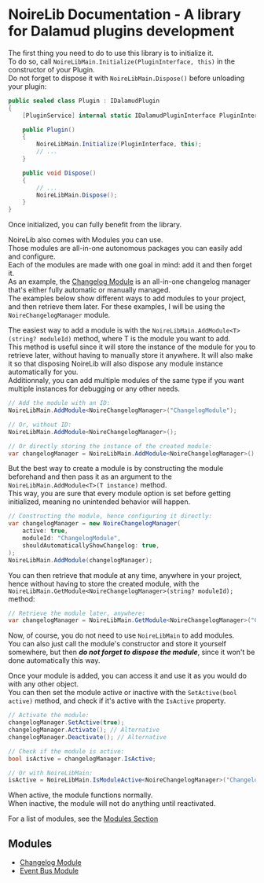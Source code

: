# NoireLib Documentation - A library for Dalamud plugins development

The first thing you need to do to use this library is to initialize it.<br/>
To do so, call `NoireLibMain.Initialize(PluginInterface, this)` in the constructor of your Plugin.<br/>
Do not forget to dispose it with `NoireLibMain.Dispose()` before unloading your plugin:

```csharp
public sealed class Plugin : IDalamudPlugin
{
    [PluginService] internal static IDalamudPluginInterface PluginInterface { get; private set; } = null!;

    public Plugin()
    {
        NoireLibMain.Initialize(PluginInterface, this);
        // ...
    }

    public void Dispose()
    {
        // ...
        NoireLibMain.Dispose();
    }
}
```

Once initialized, you can fully benefit from the library.

NoireLib also comes with Modules you can use.<br/>
Those modules are all-in-one autonomous packages you can easily add and configure.<br/>
Each of the modules are made with one goal in mind: add it and then forget it.<br/>
As an example, the [Changelog Module](https://github.com/Aspher0/NoireLib/blob/main/NoireLib/ChangelogManager/README.md) is an all-in-one changelog manager that's either fully automatic or manually managed.<br/>
The examples below show different ways to add modules to your project, and then retrieve them later. For these examples, I will be using the `NoireChangelogManager` module.

The easiest way to add a module is with the `NoireLibMain.AddModule<T>(string? moduleId)` method, where T is the module you want to add.<br/>
This method is useful since it will store the instance of the module for you to retrieve later, without having to manually store it anywhere. It will also make it so that disposing NoireLib will also dispose any module instance automatically for you.<br/>
Additionnaly, you can add multiple modules of the same type if you want multiple instances for debugging or any other needs.

```csharp
// Add the module with an ID:
NoireLibMain.AddModule<NoireChangelogManager>("ChangelogModule");

// Or, without ID:
NoireLibMain.AddModule<NoireChangelogManager>();

// Or directly storing the instance of the created module:
var changelogManager = NoireLibMain.AddModule<NoireChangelogManager>();
```

But the best way to create a module is by constructing the module beforehand and then pass it as an argument to the `NoireLibMain.AddModule<T>(T instance)` method.<br/>
This way, you are sure that every module option is set before getting initialized, meaning no unintended behavior will happen.

```csharp
// Constructing the module, hence configuring it directly:
var changelogManager = new NoireChangelogManager(
    active: true,
    moduleId: "ChangelogModule",
    shouldAutomaticallyShowChangelog: true,
);
NoireLibMain.AddModule(changelogManager);
```

You can then retrieve that module at any time, anywhere in your project, hence without having to store the created module, with the `NoireLibMain.GetModule<NoireChangelogManager>(string? moduleId);` method:

```csharp
// Retrieve the module later, anywhere:
var changelogManager = NoireLibMain.GetModule<NoireChangelogManager>("ChangelogModule");
```

Now, of course, you do not need to use `NoireLibMain` to add modules.<br/>
You can also just call the module's constructor and store it yourself somewhere, but then ***do not forget to dispose the module***, since it won't be done automatically this way.<br/>

Once your module is added, you can access it and use it as you would do with any other object.<br/>
You can then set the module active or inactive with the `SetActive(bool active)` method, and check if it's active with the `IsActive` property.

```csharp
// Activate the module:
changelogManager.SetActive(true);
changelogManager.Activate(); // Alternative
changelogManager.Deactivate(); // Alternative

// Check if the module is active:
bool isActive = changelogManager.IsActive;

// Or with NoireLibMain:
isActive = NoireLibMain.IsModuleActive<NoireChangelogManager>("ChangelogModule");
```

When active, the module functions normally.<br/>
When inactive, the module will not do anything until reactivated.

For a list of modules, see the [Modules Section](#modules)

## Modules

- [Changelog Module](https://github.com/Aspher0/NoireLib/blob/main/NoireLib/ChangelogManager/README.md)
- [Event Bus Module](https://github.com/Aspher0/NoireLib/blob/main/NoireLib/EventBus/README.md)
